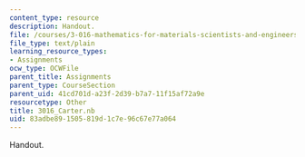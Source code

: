 ```yaml
---
content_type: resource
description: Handout.
file: /courses/3-016-mathematics-for-materials-scientists-and-engineers-fall-2005/83adbe891505819d1c7e96c67e77a064_3016_Carter.nb
file_type: text/plain
learning_resource_types:
- Assignments
ocw_type: OCWFile
parent_title: Assignments
parent_type: CourseSection
parent_uid: 41cd701d-a23f-2d39-b7a7-11f15af72a9e
resourcetype: Other
title: 3016_Carter.nb
uid: 83adbe89-1505-819d-1c7e-96c67e77a064
---
```

Handout.